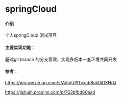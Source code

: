 # springCloud

#### 介绍
个人springCloud 测试项目 

#### 主要实现功能：  
基础git branch 的分支管理，实现多版本一套环境共同开发

#### 参考： 
https://mp.weixin.qq.com/s/AViqUPlTyxcb8okDiDXHrQ

https://jishuin.proginn.com/p/763bfbd60aad




